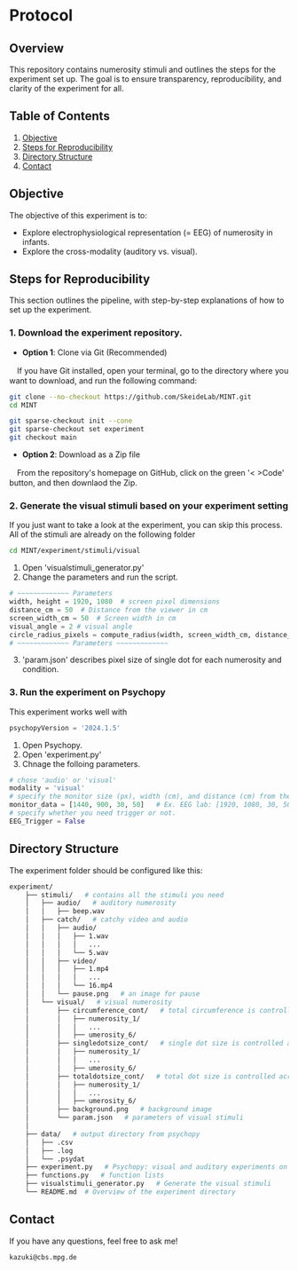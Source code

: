 # Protocol

## Overview

This repository contains numerosity stimuli and outlines the steps for the experiment set up. The goal is to ensure transparency, reproducibility, and clarity of the experiment for all.

## Table of Contents

1. [Objective](#objective)
2. [Steps for Reproducibility](#steps-for-reproducibility)
3. [Directory Structure](#directory-structure)
4. [Contact](#contact)


## Objective

The objective of this experiment is to:
- Explore electrophysiological representation (= EEG) of numerosity in infants.
- Explore the cross-modality (auditory vs. visual).


## Steps for Reproducibility

This section outlines the pipeline, with step-by-step explanations of how to set up the experiment.

### 1. Download the experiment repository. 
- **Option 1**: Clone via Git (Recommended)

　If you have Git installed, open your terminal, go to the directory where you want to download, and run the following command:

  ```bash
  git clone --no-checkout https://github.com/SkeideLab/MINT.git
  cd MINT

  git sparse-checkout init --cone
  git sparse-checkout set experiment
  git checkout main
  ```

- **Option 2**: Download as a Zip file 

　From the repository's homepage on GitHub, click on the green '< >Code' button, and then downlaod the Zip.


### 2. Generate the visual stimuli based on your experiment setting

If you just want to take a look at the experiment, you can skip this process. All of the stimuli are already on the following folder 
```bash
cd MINT/experiment/stimuli/visual
```

1. Open 'visualstimuli_generator.py'
2. Change the parameters and run the script.

```python
# ~~~~~~~~~~~~~ Parameters
width, height = 1920, 1080  # screen pixel dimensions
distance_cm = 50  # Distance from the viewer in cm
screen_width_cm = 50  # Screen width in cm
visual_angle = 2 # visual angle
circle_radius_pixels = compute_radius(width, screen_width_cm, distance_cm, visual_angle) # compute the raidus of circle within the specified visual angle
# ~~~~~~~~~~~~~ Parameters ~~~~~~~~~~~~~
```
3. 'param.json' describes pixel size of single dot for each numerosity and condition.


### 3. Run the experiment on Psychopy
This experiment works well with
```python 
psychopyVersion = '2024.1.5'
```
1. Open Psychopy.
2. Open 'experiment.py' 
3. Chnage the folloing parameters.
```python 
# chose 'audio' or 'visual'
modality = 'visual'
# specify the monitor size (px), width (cm), and distance (cm) from the screen. 
monitor_data = [1440, 900, 30, 50]   # Ex. EEG lab: [1920, 1080, 30, 50], Mac laptop: [1440, 900, 30, 50] 
# specify whether you need trigger or not.
EEG_Trigger = False
```

## Directory Structure
The experiment folder should be configured like this:
```bash
experiment/
    ├── stimuli/   # contains all the stimuli you need
    │   ├── audio/   # auditory numerosity
    │   │   ├── beep.wav
    │   ├── catch/   # catchy video and audio
    │   │   ├── audio/
    │   │   │   ├── 1.wav
    │   │   │   │   ...
    │   │   │   └── 5.wav
    │   │   ├── video/
    │   │   │   ├── 1.mp4
    │   │   │   │   ...
    │   │   │   └── 16.mp4        
    │   │   └── pause.png   # an image for pause
    │   └── visual/   # visual numerosity
    │       ├── circumference_cont/   # total circumference is controlled across numerosity
    │       │   ├── numerosity_1/
    │       │   │   ...
    │       │   ├── umerosity_6/
    │       ├── singledotsize_cont/   # single dot size is controlled across numerosity
    │       │   ├── numerosity_1/
    │       │   │   ...
    │       │   ├── umerosity_6/               
    │       ├── totaldotsize_cont/   # total dot size is controlled across numerosity
    │       │   ├── numerosity_1/
    │       │   │   ...
    │       │   ├── umerosity_6/
    │       ├── background.png   # background image
    │       └── param.json   # parameters of visual stimuli
    │
    ├── data/   # output directory from psychopy 
    │   ├── .csv   
    │   ├── .log  
    │   └── .psydat 
    ├── experiment.py   # Psychopy: visual and auditory experiments on Mac
    ├── functions.py   # function lists
    ├── visualstimuli_generator.py   # Generate the visual stimuli
    └── README.md  # Overview of the experiment directory
```


## Contact
If you have any questions, feel free to ask me!
 ```bash
kazuki@cbs.mpg.de
 ```



